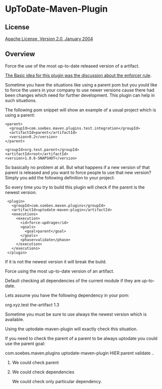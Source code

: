 UpToDate-Maven-Plugin
=====================

License
-------
[Apache License, Version 2.0, January 2004](http://www.apache.org/licenses/)


Overview
--------

Force the use of the most up-to-date released version of a artifact.

[The Basic idea for this plugin was the discussion about the enforcer rule](http://jira.codehaus.org/browse/MENFORCER-190).

Sometime you have the situations like using a parent pom but you yould like to
force the users in your company to use newer versions cause there had been changes
which need for further development. This plugin can help in such situations.

The following pom snippet will show an example of a usual project which 
is using a parent:

    <parent>
      <groupId>com.soebes.maven.plugins.test.integration</groupId>
      <artifactId>parent</artifactId>
      <version>0.2</version>
    </parent>

    <groupId>org.test.parent</groupId>
    <artifactId>root</artifactId>
    <version>1.0.0-SNAPSHOT</version>

So basically no problem at all. But what happens if a new version 
of that parent is released and you want to force people to use that
new version? Simply you add the following definition to your project:

So every time you try to build this plugin will check if
the parent is the newest version. 

     <plugin>
       <groupId>com.soebes.maven.plugins</groupId>
       <artifactId>uptodate-maven-plugin</artifactId>
       <executions>
         <execution>
           <id>force-updrage</id>
           <goals>
             <goal>parent</goal>
           </goals>
           <phase>validate</phase>
         </execution>
       </executions>
     </plugin>

If it is not the newest version it will break the build.




Force using the most up-to-date version of an artifact.

Default
  checking all dependencies of the current module if they are up-to-date.


Lets assume you have the following dependency in your pom:


  <dependency>
    <groupId>org.xyz.test</groupId>
    <artifactId>the-artifact</artifact>
    <version>1.3</version>
  </dependency>

Sometime you must be sure to use always the newest version which is available.

Using the uptodate-maven-plugin will exactly check this situation.


If you need to check the parent of a parent to be always uptodate you
could use the parent goal:


 <plugins>
   <plugin>
     <groupId>com.soebes.maven.plugins</groupId>
     <artifactId>uptodate-maven-plugin</artifactId>
     <executions>
       <execution>
         <id>HIER</id>
         <goals>
           <goal>parent</goal>
         </goals>
         <phase>validate</phase>
       </execution>
     </executions>
   </plugin>
   ..
 </plugins>

1. We could check parent

2. We could check dependencies

   We could check only particular dependency.



